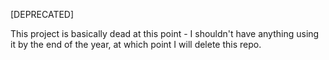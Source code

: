 [DEPRECATED]

This project is basically dead at this point - I shouldn't have anything using it by the end of the year, at which point I will delete this repo.
